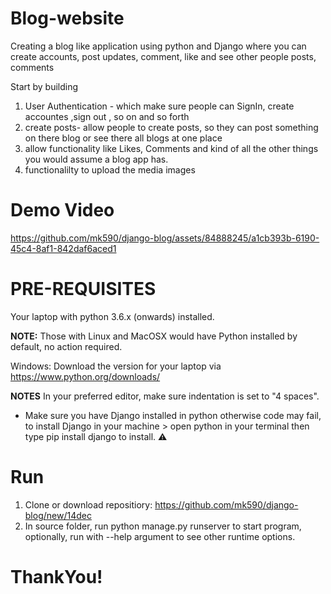
# Blog-website 

Creating a blog like application using python and Django where you can create accounts, post updates, comment, like and see other people posts, comments

Start by building

1. User Authentication - which make sure people can SignIn, create accountes ,sign out , so on and so forth
2. create posts- allow people to create posts, so they can post something on there blog or see there all blogs at one place
3. allow functionality like Likes, Comments and kind of all the other things you would assume a blog app has.
4. functionalilty to upload the media images

# Demo Video



https://github.com/mk590/django-blog/assets/84888245/a1cb393b-6190-45c4-8af1-842daf6aced1






# PRE-REQUISITES

Your laptop with python 3.6.x (onwards) installed.

**NOTE:** Those with Linux and MacOSX would have Python installed by default, no action required.

Windows: Download the version for your laptop via https://www.python.org/downloads/

**NOTES** In your preferred editor, make sure indentation is set to "4 spaces".

* Make sure you have Django installed in python otherwise code may fail, to install Django in your machine > open python in your terminal then type pip install django to install. ⚠️


# Run

1. Clone or download repositiory: https://github.com/mk590/django-blog/new/14dec
2. In source folder, run python manage.py runserver to start program, optionally, run with --help argument to see other runtime options.

# ThankYou!

